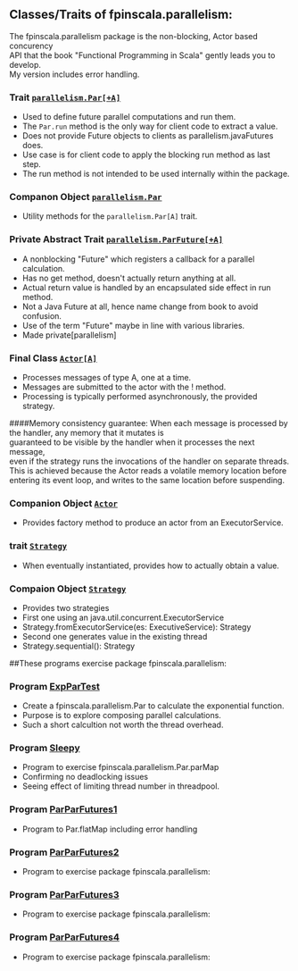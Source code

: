 ## Classes/Traits of fpinscala.parallelism:
The fpinscala.parallelism package is the non-blocking, Actor based concurency<br>
API that the book "Functional Programming in Scala" gently leads you to develop.<br>
My version includes error handling.

### Trait [`parallelism.Par[+A]`](https://github.com/grscheller/scheller-linux-archive/blob/master/fpinscala/src/main/scala/fpinscala/parallelism/Parallelism.scala#L30-L185)
* Used to define future parallel computations and run them.
* The `Par.run` method is the only way for client code to extract a value.
* Does not provide Future objects to clients as parallelism.javaFutures does.
* Use case is for client code to apply the blocking run method as last step.
* The run method is not intended to be used internally within the package.

### Companon Object [`parallelism.Par`](https://github.com/grscheller/scheller-linux-archive/blob/master/fpinscala/src/main/scala/fpinscala/parallelism/Parallelism.scala#L187-L371)
* Utility methods for the `parallelism.Par[A]` trait.

### Private Abstract Trait [`parallelism.ParFuture[+A]`](https://github.com/grscheller/scheller-linux-archive/blob/master/fpinscala/src/main/scala/fpinscala/parallelism/Parallelism.scala#L15-L28)
* A nonblocking "Future" which registers a callback for a parallel calculation.
* Has no get method, doesn't actually return anything at all.
* Actual return value is handled by an encapsulated side effect in run method.
* Not a Java Future at all, hence name change from book to avoid confusion.
* Use of the term "Future" maybe in line with various libraries.
* Made private[parallelism]

### Final Class [`Actor[A]`](https://github.com/grscheller/scheller-linux-archive/blob/master/fpinscala/src/main/scala/fpinscala/parallelism/Actor.scala#L19-L101)
* Processes messages of type A, one at a time.
* Messages are submitted to the actor with the ! method.
* Processing is typically performed asynchronously, the provided strategy.

####Memory consistency guarantee:
When each message is processed by the handler, any memory that it mutates is<br>
guaranteed to be visible by the handler when it processes the next message,<br>
even if the strategy runs the invocations of the handler on separate threads.<br>
This is achieved because the Actor reads a volatile memory location before<br>
entering its event loop, and writes to the same location before suspending.

### Companion Object [`Actor`](https://github.com/grscheller/scheller-linux-archive/blob/master/fpinscala/src/main/scala/fpinscala/parallelism/Actor.scala#L103-L110)
* Provides factory method to produce an actor from an ExecutorService.

### trait [`Strategy`](https://github.com/grscheller/scheller-linux-archive/blob/master/fpinscala/src/main/scala/fpinscala/parallelism/Actor.scala#L112-L121)
* When eventually instantiated, provides how to actually obtain a value.

### Compaion Object [`Strategy`](https://github.com/grscheller/scheller-linux-archive/blob/master/fpinscala/src/main/scala/fpinscala/parallelism/Actor.scala#L123-L142)
* Provides two strategies
* First one using an java.util.concurrent.ExecutorService
* Strategy.fromExecutorService(es: ExecutiveService): Strategy
* Second one generates value in the existing thread
* Strategy.sequential(): Strategy

##These programs exercise package fpinscala.parallelism:

### Program [ExpParTest](exerciseCode/ExpParTest.scala)
* Create a fpinscala.parallelism.Par to calculate the exponential function.
* Purpose is to explore composing parallel calculations.
* Such a short calcultion not worth the thread overhead.

### Program [Sleepy](exerciseCode/Sleepy.scala)
* Program to exercise fpinscala.parallelism.Par.parMap
* Confirming no deadlocking issues
* Seeing effect of limiting thread number in threadpool.

### Program [ParParFutures1](exerciseCode/ParParFutures1.scala)
* Program to Par.flatMap including error handling

### Program [ParParFutures2](exerciseCode/ParParFutures2.scala)
* Program to exercise package fpinscala.parallelism:

### Program [ParParFutures3](exerciseCode/ParParFutures3.scala)
* Program to exercise package fpinscala.parallelism:

### Program [ParParFutures4](exerciseCode/ParParFutures4.scala)
* Program to exercise package fpinscala.parallelism:

